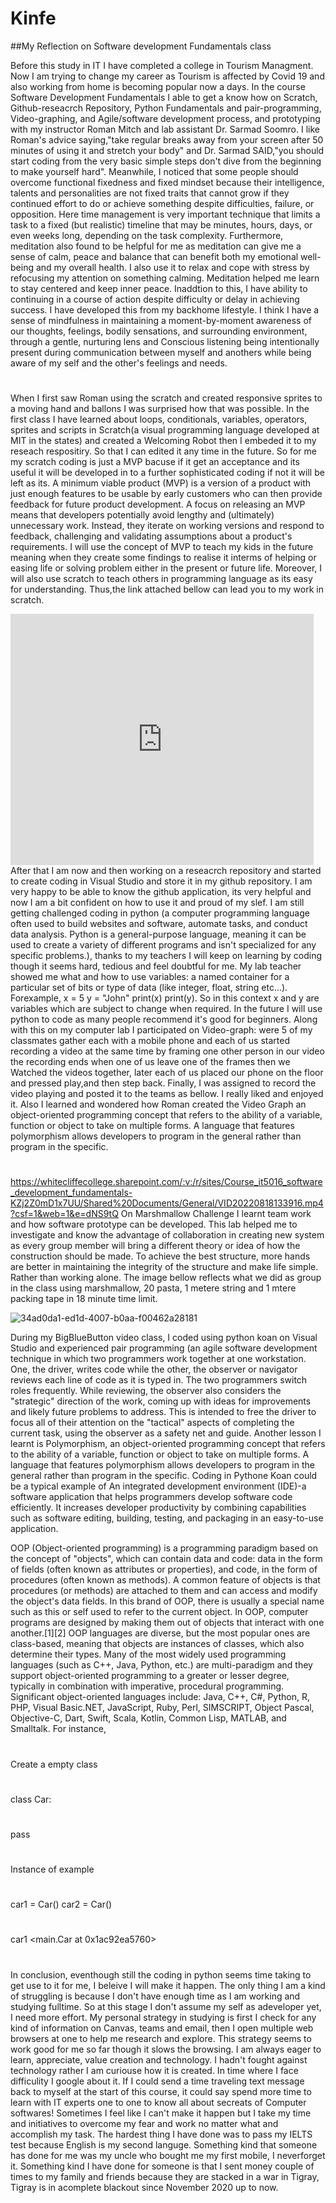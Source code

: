 # Kinfe
##My Reflection on Software development Fundamentals class


Before this study in IT I have completed a college in Tourism Managment. Now I am trying to change my career as Tourism is affected by Covid 19 and also working from home is becoming popular now a days. 
In the course Software Development Fundamentals I able to get a know how on Scratch, Github-reseacrch Repository, Python Fundamentals
and pair-programming, Video-graphing, and Agile/software development process, and prototyping with my instructor Roman Mitch and lab assistant Dr. Sarmad Soomro. I like Roman's advice saying,"take regular breaks away from your screen after 50 minutes of using it and stretch your body" and Dr. Sarmad SAID,"you should start coding from the very basic simple steps don't dive from the beginning to make yourself hard". Meanwhile, I noticed that some people should overcome functional fixedness and fixed mindset because their intelligence, talents and personalities are not fixed traits that cannot grow if they continued effort to do or achieve something despite difficulties, failure, or opposition. Here time management is very important technique that limits a task to a fixed (but realistic) timeline that may be minutes, hours, days, or even weeks long, depending on the task complexity. Furthermore, meditation also found to be helpful for me as meditation can give me a sense of calm, peace and balance that can benefit both my emotional well-being and my overall health. I also use it to relax and cope with stress by refocusing my attention on something calming. Meditation helped me learn to stay centered and keep inner peace. Inaddtion to this, I have ability to continuing in a course of action despite difficulty or delay in achieving success. I have developed this from my backhome lifestyle.  I think I have a sense of mindfulness in maintaining a moment-by-moment awareness of our thoughts, feelings, bodily sensations, and surrounding environment, through a gentle, nurturing lens and Conscious listening being intentionally present during communication between myself and anothers while being aware of my self and the other's feelings and needs.
#
 When I first saw Roman using the scratch and created responsive sprites to a moving hand and ballons I was surprised how that was possible.
In the first class I have learned about loops, conditionals, variables, operators, sprites and scripts in Scratch(a visual programming language developed at MIT in the states) and created a Welcoming Robot then I embeded it to my reseach respositiry. So that I can edited it any time in the future. So for me my scratch coding is just  a MVP bacuse if it get an acceptance and its useful it will be developed in to a further sophisticated coding if not it will be left as its. A minimum viable product (MVP) is a version of a product with just enough features to be usable by early customers who can then provide feedback for future product development. A focus on releasing an MVP means that developers potentially avoid lengthy and (ultimately) unnecessary work. Instead, they iterate on working versions and respond to feedback, challenging and validating assumptions about a product's requirements. I will use the concept of MVP to teach my kids in the future meaning when they create some findings to realise it interms of helping or easing life or solving problem either in the present or future life. Moreover, I will also use scratch to teach others in programming language as its easy for understanding. Thus,the link attached bellow can lead you to my work in scratch.
<iframe src="https://scratch.mit.edu/projects/717577089/embed" allowtransparency="true" width="485" height="402" frameborder="0" scrolling="no" allowfullscreen></iframe>
After that I am now and then working on a reseacrch repository and started to create coding in Visual Studio and store it in my github repository. I am very happy to be able to know the github application, its very helpful and now I am a bit confident on how to use it and proud of my slef. I am still getting challenged coding in python (a computer programming language often used to build websites and software, automate tasks, and conduct data analysis. Python is a general-purpose language, meaning it can be used to create a variety of different programs and isn't specialized for any specific problems.), thanks to my teachers I will keep on learning by coding though it seems hard, tedious and feel doubtful for me. My lab teacher showed me what and how to use variables: a named container for a particular set of bits or type of data (like integer, float, string etc...).  Forexample, x = 5​ y = "John"​ print(x)​ print(y). So in this context x and y are variables which are subject to change when required. In the future I will use python to code as many people recommend it's good for beginners. Along with this on my computer lab I participated on Video-graph: were 5 of my classmates gather each with a mobile phone and each of us started recording a video at the same time by framing one other person in our video the recording ends when one of us leave one of the frames then we Watched the videos together, later each of us placed our phone on the floor and pressed play,and then step back. Finally, I was assigned to record the video playing and posted it to the teams as bellow. I really liked and enjoyed it. Also I learned and wondered how Roman created the Video Graph an object-oriented programming concept that refers to the ability of a variable, function or object to take on multiple forms. A language that features polymorphism allows developers to program in the general rather than program in the specific.

#
https://whitecliffecollege.sharepoint.com/:v:/r/sites/Course_it5016_software_development_fundamentals-KZj2Z0mD1x7UU/Shared%20Documents/General/VID20220818133916.mp4?csf=1&web=1&e=dNS9tQ
On Marshmallow Challenge I learnt team work and how software prototype can be developed. This lab helped me to investigate and know the advantage of collaboration in creating new system as every group member will bring a different theory or idea of how the construction should be made. To achieve the best structure, more hands are better in maintaining the integrity of the structure and make life simple. Rather than working alone.  The image bellow reflects what we did as group in the class using marshmallow, 20 pasta, 1 metere string and 1 mtere packing tape in 18 minute time limit.

![34ad0da1-ed1d-4007-b0aa-f00462a28181](https://user-images.githubusercontent.com/110576373/187796994-832c7c55-01bf-4c21-9554-0c19c847a29c.jpg)

During my BigBlueButton video class, I coded using python koan on Visual Studio and experienced pair programming (an agile software development technique in which two programmers work together at one workstation. One, the driver, writes code while the other, the observer or navigator reviews each line of code as it is typed in. The two programmers switch roles frequently. While reviewing, the observer also considers the "strategic" direction of the work, coming up with ideas for improvements and likely future problems to address. This is intended to free the driver to focus all of their attention on the "tactical" aspects of completing the current task, using the observer as a safety net and guide. Another lesson I learnt is Polymorphism, an object-oriented programming concept that refers to the ability of a variable, function or object to take on multiple forms. A language that features polymorphism allows developers to program in the general rather than program in the specific.
Coding in Pythone Koan could be a typical example of An integrated development environment (IDE)-a software application that helps programmers develop software code efficiently. It increases developer productivity by combining capabilities such as software editing, building, testing, and packaging in an easy-to-use application.

OOP (Object-oriented programming) is a programming paradigm based on the concept of "objects", which can contain data and code: data in the form of fields (often known as attributes or properties), and code, in the form of procedures (often known as methods). A common feature of objects is that procedures (or methods) are attached to them and can access and modify the object's data fields. In this brand of OOP, there is usually a special name such as this or self used to refer to the current object. In OOP, computer programs are designed by making them out of objects that interact with one another.[1][2] OOP languages are diverse, but the most popular ones are class-based, meaning that objects are instances of classes, which also determine their types. Many of the most widely used programming languages (such as C++, Java, Python, etc.) are multi-paradigm and they support object-oriented programming to a greater or lesser degree, typically in combination with imperative, procedural programming. Significant object-oriented languages include: Java, C++, C#, Python, R, PHP, Visual Basic.NET, JavaScript, Ruby, Perl, SIMSCRIPT, Object Pascal, Objective-C, Dart, Swift, Scala, Kotlin, Common Lisp, MATLAB, and Smalltalk. For instance,
#
Create a empty class
#
class Car:
#
pass
#
Instance of example
#
car1 = Car()
car2 = Car()
#
car1
<main.Car at 0x1ac92ea5760>

#
In conclusion, eventhough still the coding in python seems time taking to get use to it for me, I beleive I will make it happen. The only thing I am a kind of struggling is because I don't have enough time as I am working and studying fulltime.  So at this stage I don't assume my self as adeveloper yet, I need more effort. My personal strategy in studying is first I check for any kind of information on Canvas, teams and email, then I open multiple web browsers at one to help me research and explore. This strategy seems to work good for me so far though it slows the browsing. I am always eager to learn, appreciate, value creation and technology. I hadn't fought against technology rather I am curiouse how it is created. In time where I face difficulity I google about it. If I could send a time traveling text message back to myself at the start of this course, it could say spend more time to learn with IT experts one to one to know all about secreats of Computer softwares! Sometimes I feel like I can't make it happen but I take my time and initiatives to overcome my fear and work no matter what and accomplish my task. The hardest thing I have done was to pass my IELTS test because English is my second languge. Something kind that someone has done for me was my uncle who bought me my first mobile, I neverforget it. Something kind I have done for someone is that I sent money couple of times to my family and friends because they are stacked in a war in Tigray, Tigray is in acomplete blackout since November 2020 up to now.







